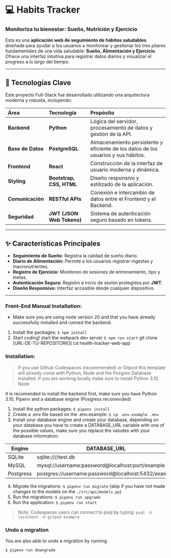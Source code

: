 # 💻 Habits Tracker

### Monitoriza tu bienestar: Sueño, Nutrición y Ejercicio

Esta es una **aplicación web de seguimiento de hábitos saludables** diseñada para ayudar a los usuarios a monitorear y gestionar los tres pilares fundamentales de una vida saludable: **Sueño, Alimentación y Ejercicio**. Ofrece una interfaz intuitiva para registrar datos diarios y visualizar el progreso a lo largo del tiempo.

---

## 🚀 Tecnologías Clave

Este proyecto Full-Stack fue desarrollado utilizando una arquitectura moderna y robusta, incluyendo:

| Área | Tecnología | Propósito |
| :--- | :--- | :--- |
| **Backend** | **Python** | Lógica del servidor, procesamiento de datos y gestión de la API. |
| **Base de Datos** | **PostgreSQL** | Almacenamiento persistente y eficiente de los datos de los usuarios y sus hábitos. |
| **Frontend** | **React** | Construcción de la interfaz de usuario moderna y dinámica. |
| **Styling** | **Bootstrap, CSS, HTML** | Diseño responsivo y estilizado de la aplicación. |
| **Comunicación** | **RESTful APIs** | Conexión e intercambio de datos entre el Frontend y el Backend. |
| **Seguridad** | **JWT (JSON Web Tokens)** | Sistema de autenticación seguro basado en tokens. |

---

## ✨ Características Principales

* **Seguimiento de Sueño:** Registra la calidad de sueño diario.
* **Diario de Alimentación:** Permite a los usuarios registrar ingestas y macronutrientes.
* **Registro de Ejercicio:** Monitoreo de sesiones de entrenamiento, tipo y metas.
* **Autenticación Segura:** Registro e inicio de sesión protegidos por **JWT**.
* **Diseño Responsivo:** Interfaz accesible desde cualquier dispositivo.

---

### Front-End Manual Installation:

-   Make sure you are using node version 20 and that you have already successfully installed and runned the backend.

1. Install the packages: `$ npm install`
2. Start coding! start the webpack dev server `$ npm run start`
git clone [URL-DE-TU-REPOSITORIO]
cd health-tracker-web-app

### Installation:

> If you use Github Codespaces (recommended) or Gitpod this template will already come with Python, Node and the Posgres Database installed. If you are working locally make sure to install Python 3.10, Node 

It is recomended to install the backend first, make sure you have Python 3.10, Pipenv and a database engine (Posgress recomended)

1. Install the python packages: `$ pipenv install`
2. Create a .env file based on the .env.example: `$ cp .env.example .env`
3. Install your database engine and create your database, depending on your database you have to create a DATABASE_URL variable with one of the possible values, make sure you replace the valudes with your database information:

| Engine    | DATABASE_URL                                        |
| --------- | --------------------------------------------------- |
| SQLite    | sqlite:////test.db                                  |
| MySQL     | mysql://username:password@localhost:port/example    |
| Postgress | postgres://username:password@localhost:5432/example |

4. Migrate the migrations: `$ pipenv run migrate` (skip if you have not made changes to the models on the `./src/api/models.py`)
5. Run the migrations: `$ pipenv run upgrade`
6. Run the application: `$ pipenv run start`

> Note: Codespaces users can connect to psql by typing: `psql -h localhost -U gitpod example`

### Undo a migration

You are also able to undo a migration by running

```
$ pipenv run downgrade
```
